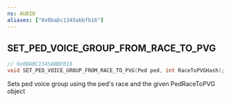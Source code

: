 ```yaml
---
ns: AUDIO
aliases: ["0x0babc1345abbfb16"]
---
```

## SET_PED_VOICE_GROUP_FROM_RACE_TO_PVG

```c
// 0x0BABC1345ABBFB16
void SET_PED_VOICE_GROUP_FROM_RACE_TO_PVG(Ped ped, int RaceToPVGHash);
```

Sets ped voice group using the ped's race and the given PedRaceToPVG object

